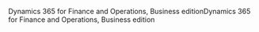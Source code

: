 <span data-ttu-id="c0869-101">Dynamics 365 for Finance and Operations, Business edition</span><span class="sxs-lookup"><span data-stu-id="c0869-101">Dynamics 365 for Finance and Operations, Business edition</span></span>